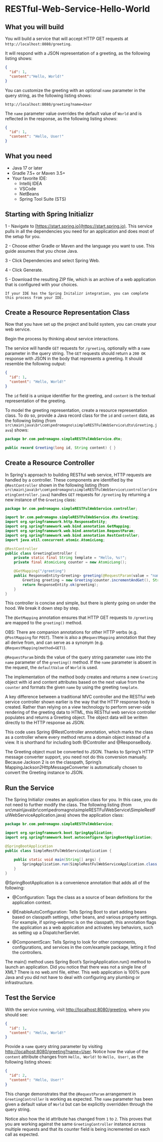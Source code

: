 # RESTful-Web-Service-Hello-World

## What you will build
You will build a service that will accept HTTP GET requests at `http://localhost:8080/greeting`.

It will respond with a JSON representation of a greeting, as the following listing shows:
```json
{
  "id": 1,
  "content":"Hello, World!"
}
```

You can customize the greeting with an optional `name` parameter in the query string, as the following listing shows:
```http request
http://localhost:8080/greeting?name=User
```

The `name` parameter value overrides the default value of `World` and is reflected in the response, as the following listing shows:
```json
{
  "id": 1,
  "content": "Hello, User!"
}
```

## What you need

- Java 17 or later
- Gradle 7.5+ or Maven 3.5+
- Your favorite IDE:
  - Intellij IDEA
  - VSCode
  - NetBeans
  - Spring Tool Suite (STS)

## Starting with Spring Initializr

1 - Navigate to [https://start.spring.io](https://start.spring.io). This service pulls in all the dependencies you need for an application and does most of the setup for you.

2 - Choose either Gradle or Maven and the language you want to use. This guide assumes that you chose Java.

3 - Click Dependencies and select Spring Web.

4 - Click Generate.

5 - Download the resulting ZIP file, which is an archive of a web application that is configured with your choices.

```
If your IDE has the Spring Initalizr integration, you can complete this process from your IDE. 
```

## Create a Resource Representation Class

Now that you have set up the project and build system, you can create your web service.

Begin the process by thinking about service interactions.

The service will handle `GET` requests for `/greeting`, optionally with a `name` parameter in the query string. The `GET` requests should return a `200 OK` response with JSON in the body that represents a greeting. It should resemble the following output: 
```json
{
  "id": 1,
  "content": "Hello, World!"
}
```
The `id` field is a unique identifier for the greeting, and `content` is the textual representation of the greeting.

To model the greeting representation, create a resource representation class. To do so, provide a Java record class for the `id` and `content` data, as the following listing (from 
`src\main\java\br\com\pedromagno\simpleRESTFulWebService\dto\Greeting.java`) shows:

```java
package br.com.pedromagno.simpleRESTFulWebService.dto;

public record Greeting(long id, String content) { }
```
## Create a Resource Controller

In Spring's approach to building RESTful web 
service, HTTP requests are handled by a controller. 
These components are identified by the `@RestController`
shown in the following listing (from `src\main\java\br\com\pedromagno\simpleRESTFulWebService\controller\GreetingController.java`) 
handles `GET` requests for `/greeting` by returning a new 
instance of the `Greeting` class:

````java
package br.com.pedromagno.simpleRESTFulWebService.controller;

import br.com.pedromagno.simpleRESTFulWebService.dto.Greeting;
import org.springframework.http.ResponseEntity;
import org.springframework.web.bind.annotation.GetMapping;
import org.springframework.web.bind.annotation.RequestParam;
import org.springframework.web.bind.annotation.RestController;
import java.util.concurrent.atomic.AtomicLong;

@RestController
public class GreetingController {
    private static final String template = "Hello, %s!";
    private final AtomicLong counter = new AtomicLong();

    @GetMapping("/greeting")
    public ResponseEntity<Greeting> greeting(@RequestParam(value = "name", defaultValue = "World") String name){
        Greeting greeting = new Greeting(counter.incrementAndGet(), String.format(template, name));
        return ResponseEntity.ok(greeting);
    }
}
````
This controller is concise and simple, but there is plenty going on under the hood. We break it down step by step.

The `@GetMapping` annotation ensures that HTTP GET requests to `/greeting` are mapped to the `greeting()` method.


OBS:
There are companion annotations for other HTTP verbs (e.g. `@PostMapping` for `POST`). There is also a `@RequestMapping` annotation that they all derive from, and can serve as a synonym (e.g. `@RequestMapping(method=GET)`).

`@RequestParam` binds the value of 
the query string parameter `name` 
into the `name` parameter of 
the `greeting()` method. 
If the `name` parameter is 
absent in the request, 
the `defaultValue` of `World` 
is used.

The implementation of the 
method body creates and 
returns a new `Greeting` object 
with id and content 
attributes based on the 
next value from the `counter` 
and formats the given `name` 
by using the greeting `template`.

A key difference between a 
traditional MVC controller 
and the RESTful web service 
controller shown earlier 
is the way that the HTTP 
response body is created. 
Rather than relying on a 
view technology to 
perform server-side rendering
of the greeting data to 
HTML, this RESTful web 
service controller populates 
and returns a Greeting 
object. 
The object data will be 
written directly to the 
HTTP response as JSON.

This code uses 
Spring @RestController 
annotation, which marks 
the class as a controller 
where every method 
returns a domain object 
instead of a view. 
It is shorthand for 
including both 
@Controller and 
@ResponseBody.

The Greeting object must 
be converted to JSON. 
Thanks to Spring’s HTTP 
message converter support, 
you need not do this 
conversion manually. 
Because Jackson 2 
is on the classpath, 
Spring’s MappingJackson2HttpMessageConverter 
is automatically chosen 
to convert the Greeting 
instance to JSON.

## Run the Service
The Spring Initializr 
creates an application class 
for you. In this case, you 
do not need to further 
modify the class. 
The following listing
(from src\main\java\br\com\pedromagno\simpleRESTFulWebService\SimpleRestFulWebServiceApplication.java) 
shows the application class:

```java
package br.com.pedromagno.simpleRESTFulWebService;

import org.springframework.boot.SpringApplication;
import org.springframework.boot.autoconfigure.SpringBootApplication;

@SpringBootApplication
public class SimpleRestFulWebServiceApplication {
    
	public static void main(String[] args) {
		SpringApplication.run(SimpleRestFulWebServiceApplication.class, args);
	}
}
```
@SpringBootApplication is a 
convenience annotation 
that adds all of the following:

- @Configuration: Tags the class as a source of bean definitions for the application context.

- @EnableAutoConfiguration:
Tells Spring Boot to start 
adding beans based on classpath settings, other beans, and various property settings. For example, if spring-webmvc is on the classpath, this annotation flags the application as a web application and activates key behaviors, such as setting up a DispatcherServlet.

- @ComponentScan: Tells Spring to look for other components, configurations, and services in the com/example package, letting it find the 
controllers.

The main() method uses Spring Boot’s SpringApplication.run() method to launch an application. Did you notice that there was not a single line of XML? There is no web.xml file, either. This web application is 100% pure Java and you did not have to deal with configuring any plumbing or infrastructure.



## Test the Service

With the service running, visit [http://localhost:8080/greeting](http://localhost:8080/greeting), where you should see:
```json
{
  "id": 1,
  "content": "Hello, World!"
}
```

Provide a `name` query string parameter by visiting [http://localhost:8080/greeting?name=User](http://localhost:8080/greeting?name=User). Notice how the value of the `content`
attribute changes from `Hello, World!` to `Hello, User!`, as the following listing shows:
````json
{
  "id": 2,
  "content": "Hello, User!"
}
````

This change demonstrates that the `@RequestParam` arrangement in `GreetingController` is working as expected. The `name` parameter has been given a default value of `World` but can be explicitly overridden through the query string.

Notice also how the id attribute has changed from `1` to `2`. This proves that you are working against the same `GreetingController` instance across multiple requests and that its counter field is being incremented on each call as expected.